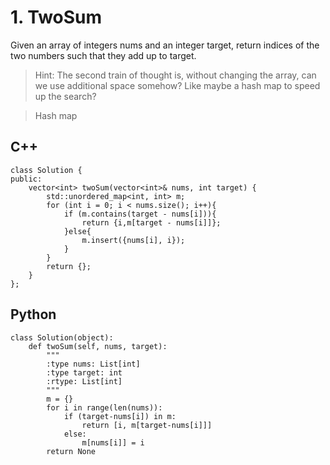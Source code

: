 # 1. TwoSum
Given an array of integers nums and an integer target, return indices of the two numbers such that they add up to target.

>Hint:
The second train of thought is, without changing the array, can we use additional space somehow? Like maybe a hash map to speed up the search?

>Hash map

## C++
```
class Solution {
public:
    vector<int> twoSum(vector<int>& nums, int target) {
        std::unordered_map<int, int> m;
        for (int i = 0; i < nums.size(); i++){
            if (m.contains(target - nums[i])){
                return {i,m[target - nums[i]]};
            }else{
                m.insert({nums[i], i});
            }   
        }
        return {};
    }
};
```
## Python
```
class Solution(object):
    def twoSum(self, nums, target):
        """
        :type nums: List[int]
        :type target: int
        :rtype: List[int]
        """
        m = {}
        for i in range(len(nums)):
            if (target-nums[i]) in m:
                return [i, m[target-nums[i]]]
            else:
                m[nums[i]] = i
        return None
```